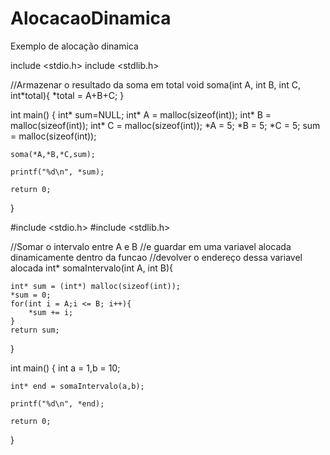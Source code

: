 # AlocacaoDinamica
Exemplo de alocação dinamica

include <stdio.h>
include <stdlib.h>

//Armazenar o resultado da soma em total
void soma(int A, int B, int C, int*total){
    *total = A+B+C;
}

int main()
{
    int* sum=NULL;
    int* A = malloc(sizeof(int));
    int* B = malloc(sizeof(int));
    int* C = malloc(sizeof(int));
    *A = 5;
    *B = 5;
    *C = 5;
    sum = malloc(sizeof(int));
    
    soma(*A,*B,*C,sum);
    
    printf("%d\n", *sum); 
    
    return 0;
}


#include <stdio.h>
#include <stdlib.h>

//Somar o intervalo entre A e B 
//e guardar em uma variavel alocada dinamicamente dentro da funcao
//devolver o endereço dessa variavel alocada
int* somaIntervalo(int A, int B){
    
    int* sum = (int*) malloc(sizeof(int));
    *sum = 0;
    for(int i = A;i <= B; i++){
        *sum += i;
    }
    return sum;
}

int main()
{
    int a = 1,b = 10;
    

    int* end = somaIntervalo(a,b);

    printf("%d\n", *end);
    
    return 0;
}
